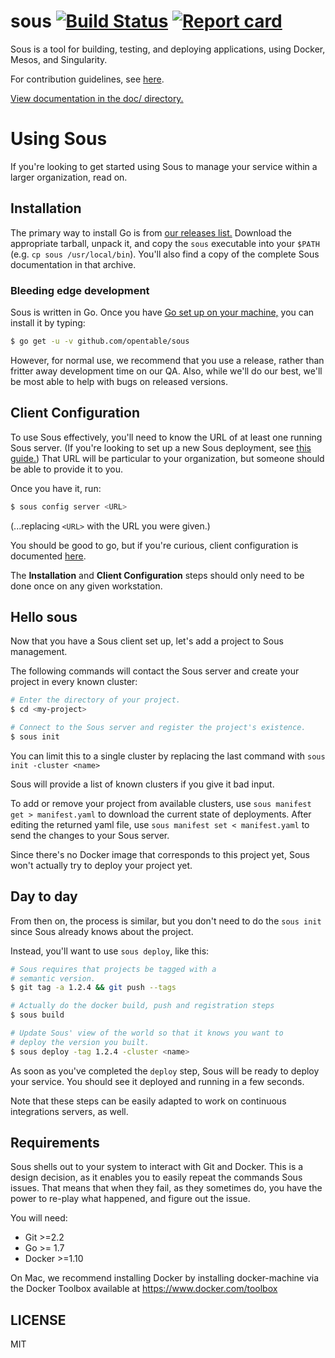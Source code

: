 # sous [![Build Status](https://secure.travis-ci.org/opentable/sous.png?branch=master)](http://travis-ci.org/opentable/sous) [![Report card](https://goreportcard.com/badge/github.com/opentable/sous)](https://goreportcard.com/report/github.com/opentable/sous)
Sous is a tool for building, testing, and deploying applications, using
Docker, Mesos, and Singularity.

For contribution guidelines, see [here](./doc/contributions.md).

[View documentation in the doc/ directory.](https://github.com/opentable/sous/tree/master/doc)

# Using Sous

If you're looking to get started using Sous
to manage your service within a larger organization, read on.

## Installation

The primary way to install Go is from
[our releases list.](https://github.com/opentable/sous/releases/latest)
Download the appropriate tarball,
unpack it,
and copy the `sous` executable into your `$PATH`
(e.g. `cp sous /usr/local/bin`).
You'll also find a copy of the complete
Sous documentation in that archive.

### Bleeding edge development

Sous is written in Go.
Once you have [Go set up on your machine,](./doc/setting-up-go.md)
you can install it by typing:

```bash
$ go get -u -v github.com/opentable/sous
```

However, for normal use,
we recommend that you use a release,
rather than fritter away development time
on our QA.
Also, while we'll do our best,
we'll be most able to help with bugs on released versions.

## Client Configuration

To use Sous effectively,
you'll need to know the URL of at least one running Sous server.
(If you're looking to set up a new Sous deployment,
see [this guide.](./doc/first-deployment-of-sous.md))
That URL will be particular to your organization,
but someone should be able to provide it to you.

Once you have it, run:
```bash
$ sous config server <URL>
```

(...replacing `<URL>` with the URL you were given.)

You should be good to go, but if you're curious,
client configuration is documented [here](./doc/client-config.md).

The **Installation** and **Client Configuration** steps
should only need to be done once on any given workstation.

## Hello sous

Now that you have a Sous client set up,
let's add a project to Sous management.

The following commands will contact the Sous server and create your project in every known cluster:

```bash
# Enter the directory of your project.
$ cd <my-project>

# Connect to the Sous server and register the project's existence.
$ sous init
```

You can limit this to a single cluster by
replacing the last command with `sous init -cluster <name>`

Sous will provide a list of known clusters if you give it bad input.

To add or remove your project from available clusters, use `sous manifest get > manifest.yaml` to download the current state of deployments. After editing the returned yaml file, use `sous manifest set < manifest.yaml` to send the changes to your Sous server.

Since there's no Docker image that corresponds
to this project yet, Sous won't actually try to deploy
your project yet.

## Day to day

From then on, the process is similar,
but you don't need to do the `sous init`
since Sous already knows about the project.

Instead, you'll want to use `sous deploy`, like this:

```bash
# Sous requires that projects be tagged with a
# semantic version.
$ git tag -a 1.2.4 && git push --tags

# Actually do the docker build, push and registration steps
$ sous build

# Update Sous' view of the world so that it knows you want to
# deploy the version you built.
$ sous deploy -tag 1.2.4 -cluster <name>
```

As soon as you've completed the `deploy` step,
Sous will be ready to deploy your service.
You should see it deployed and running in a few seconds.

Note that these steps can be easily adapted to work
on continuous integrations servers, as well.

## Requirements

Sous shells out to your system to interact with Git and Docker. This is
a design decision, as it enables you to easily repeat the commands Sous
issues. That means that when they fail, as they sometimes do, you have
the power to re-play what happened, and figure out the issue.

You will need:

- Git >=2.2
- Go >= 1.7
- Docker >=1.10

On Mac, we recommend installing Docker by installing docker-machine
via the Docker Toolbox available at https://www.docker.com/toolbox

## LICENSE

MIT
